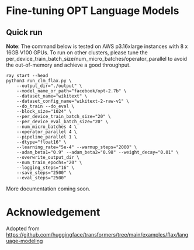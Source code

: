 <!---
Copyright 2021 The HuggingFace Team. All rights reserved.

Licensed under the Apache License, Version 2.0 (the "License");
you may not use this file except in compliance with the License.
You may obtain a copy of the License at

    http://www.apache.org/licenses/LICENSE-2.0

Unless required by applicable law or agreed to in writing, software
distributed under the License is distributed on an "AS IS" BASIS,
WITHOUT WARRANTIES OR CONDITIONS OF ANY KIND, either express or implied.
See the License for the specific language governing permissions and
limitations under the License.
-->

# Fine-tuning OPT Language Models

## Quick run
**Note**: The command below is tested on AWS p3.16xlarge instances with 8 x 16GB V100 GPUs.
To run on other clusters, please tune the per_device_train_batch_size/num_micro_batches/operator_parallel to avoid the out-of-memory and achieve a good throughput.
```
ray start --head
python3 run_clm_flax.py \
    --output_dir="./output" \
    --model_name_or_path="facebook/opt-2.7b" \
    --dataset_name="wikitext" \
    --dataset_config_name="wikitext-2-raw-v1" \
    --do_train --do_eval \
    --block_size="1024" \
    --per_device_train_batch_size="20" \
    --per_device_eval_batch_size="20" \
    --num_micro_batches 4 \
    --operator_parallel 4 \
    --pipeline_parallel 1 \
    --dtype="float16" \
    --learning_rate="5e-4" --warmup_steps="2000" \
    --adam_beta1="0.9" --adam_beta2="0.98" --weight_decay="0.01" \
    --overwrite_output_dir \
    --num_train_epochs="20" \
    --logging_steps="16" \
    --save_steps="2500" \
    --eval_steps="2500"
```

More documentation coming soon.


# Acknowledgement
Adopted from https://github.com/huggingface/transformers/tree/main/examples/flax/language-modeling
